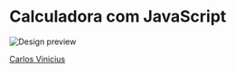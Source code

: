 # Calculadora com JavaScript

![Design preview](./design/calc.MHTML)


[Carlos Vinicius](https://www.linkedin.com/in/carlos-vinicius-silva/) 